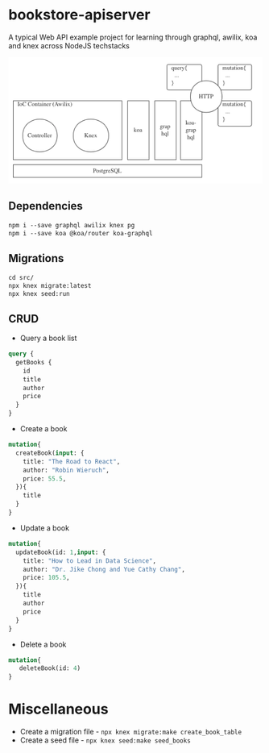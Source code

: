 # bookstore-apiserver

A typical Web API example project for learning through graphql, awilix, koa and knex across NodeJS techstacks

![IMG](WX20220512-222406.png)

## Dependencies

```shell
npm i --save graphql awilix knex pg
npm i --save koa @koa/router koa-graphql
```

## Migrations

```shell
cd src/
npx knex migrate:latest
npx knex seed:run
```

## CRUD

- Query a book list

```graphql
query {
  getBooks {
    id
    title
    author
    price
  }
}
```

- Create a book

```graphql
mutation{
  createBook(input: {
    title: "The Road to React",
    author: "Robin Wieruch",
    price: 55.5,
  }){
    title
  }
}
```

- Update a book

```graphql
mutation{
  updateBook(id: 1,input: {
    title: "How to Lead in Data Science",
    author: "Dr. Jike Chong and Yue Cathy Chang",
    price: 105.5,
  }){
    title
    author
    price
  }
}
```

- Delete a book

```graphql
mutation{
   deleteBook(id: 4) 
}
```

# Miscellaneous

- Create a migration file - `npx knex migrate:make create_book_table`
- Create a seed file - `npx knex seed:make seed_books`

